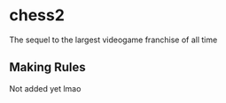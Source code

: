 # chess2

The sequel to the largest videogame franchise of all time

## Making Rules

Not added yet lmao
